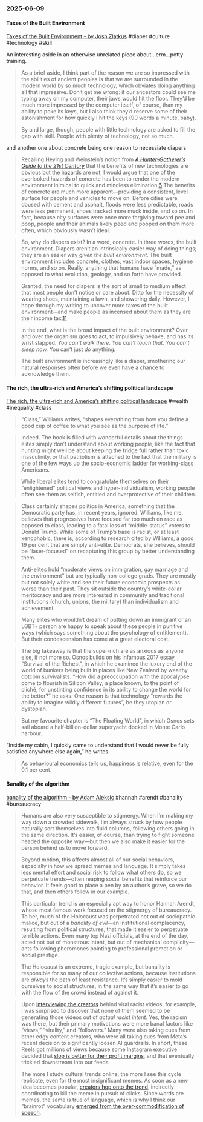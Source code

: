 ### 2025-06-09
#### Taxes of the Built Environment
[Taxes of the Built Environment - by Josh Zlatkus](https://thelivingfossils.substack.com/p/taxes-of-the-built-environment) #diaper #culture #technology #skill

An interesting aside in an otherwise unrelated piece about…erm…potty training.

> As a brief aside, I think part of the reason we are so impressed with the abilities of ancient peoples is that we are surrounded in the modern world by so much technology, which obviates doing anything all that impressive. Don’t get me wrong: if our ancestors could see me typing away on my computer, their jaws would hit the floor. They’d be much more impressed by the computer itself, of course, than my ability to poke its keys, but I also think they’d reserve some of their astonishment for how quickly I hit the keys (90 words a minute, baby).
> 
> By and large, though, people with little technology are asked to fill the gap with skill. People with plenty of technology, not so much.

and another one about concrete being one reason to necessiate diapers 

> Recalling Heying and Weinstein’s notion from _[A Hunter-Gatherer’s Guide to the 21st Century](https://www.amazon.com/Hunter-Gatherers-Guide-21st-Century-Challenges/dp/1800750943/ref=asc_df_1800750943?mcid=710147ad7ce63e8c8842412997efec69&hvocijid=2151750484161382549-1800750943-&hvexpln=73&tag=hyprod-20&linkCode=df0&hvadid=721245378154&hvpos=&hvnetw=g&hvrand=2151750484161382549&hvpone=&hvptwo=&hvqmt=&hvdev=c&hvdvcmdl=&hvlocint=&hvlocphy=9007270&hvtargid=pla-2281435177618&psc=1)_ that the benefits of new technologies are obvious but the hazards are not, I would argue that one of the overlooked hazards of concrete has been to render the modern environment inimical to quick and mindless elimination.[6](https://thelivingfossils.substack.com/p/taxes-of-the-built-environment#footnote-6-164475141) The benefits of concrete are much more apparent—providing a consistent, level surface for people and vehicles to move on. Before cities were doused with cement and asphalt, floods were less predictable, roads were less permanent, shoes tracked more muck inside, and so on. In fact, because city surfaces were once more forgiving toward pee and poop, people and their animals likely peed and pooped on them more often, which obviously wasn’t ideal.

> So, why do diapers exist? In a word, concrete. In three words, the built environment. Diapers aren’t an intrinsically easier way of doing things; they are an easier way _given the built environment_. The built environment includes concrete, clothes, vast indoor spaces, hygiene norms, and so on. Really, anything that humans have “made,” as opposed to what evolution, geology, and so forth have provided.
> 
> Granted, the need for diapers is the sort of small to medium effect that most people don’t notice or care about. Ditto for the necessity of wearing shoes, maintaining a lawn, and showering daily. However, I hope through my writing to uncover more taxes of the built environment—and make people as incensed about them as they are their income tax.[11](https://thelivingfossils.substack.com/p/taxes-of-the-built-environment#footnote-11-164475141)
> 
> In the end, what is the broad impact of the built environment? Over and over the organism goes to act, to impulsively behave, and has its wrist slapped. _You can’t walk there. You can’t touch that. You can’t sleep now._ You can’t just _do_ anything.
> 
> The built environment is increasingly like a diaper, smothering our natural responses often before we even have a chance to acknowledge them.

#### The rich, the ultra-rich and America’s shifting political landscape
[The rich, the ultra-rich and America’s shifting political landscape](https://on.ft.com/3HxyuZ3) #wealth #inequality #class

> “Class,” Williams writes, “shapes everything from how you define a good cup of coffee to what you see as the purpose of life.”


> Indeed. The book is filled with wonderful details about the things elites simply don’t understand about working people, like the fact that hunting might well be about keeping the fridge full rather than toxic masculinity, or that patriotism is attached to the fact that the military is one of the few ways up the socio-economic ladder for working-class Americans. 
> 
> While liberal elites tend to congratulate themselves on their “enlightened” political views and hyper-individualism, working people often see them as selfish, entitled and overprotective of their children.


  > Class certainly shapes politics in America, something that the Democratic party has, in recent years, ignored. Williams, like me, believes that progressives have focused far too much on race as opposed to class, leading to a fatal loss of “middle-status” voters to Donald Trump. While some of Trump’s base is racist, or at least xenophobic, there is, according to research cited by Williams, a good 19 per cent that are simply anti-elite. Democrats, she believes, should be “laser-focused” on recapturing this group by better understanding them. 
  > 
  > Anti-elites hold “moderate views on immigration, gay marriage and the environment” but are typically non-college grads. They are mostly but not solely white and see their future economic prospects as worse than their past. They sit outside the country’s white-collar meritocracy and are more interested in community and traditional institutions (church, unions, the military) than individualism and achievement. 
  > 
  > Many elites who wouldn’t dream of putting down an immigrant or an LGBT+ person are happy to speak about these people in punitive ways (which says something about the psychology of entitlement). But their condescension has come at a great electoral cost.


> The big takeaway is that the super-rich are as anxious as anyone else, if not more so. Osnos builds on his infamous 2017 essay “Survival of the Richest”, in which he examined the luxury end of the world of bunkers being built in places like New Zealand by wealthy dotcom survivalists. “How did a preoccupation with the apocalypse come to flourish in Silicon Valley, a place known, to the point of cliché, for unstinting confidence in its ability to change the world for the better?” he asks. One reason is that technology “rewards the ability to imagine wildly different futures”, be they utopian or dystopian.


> But my favourite chapter is “The Floating World”, in which Osnos sets sail aboard a half-billion-dollar superyacht docked in Monte Carlo harbour.
> 
 “Inside my cabin, I quickly came to understand that I would never be fully satisfied anywhere else again,” he writes.

> As behavioural economics tells us, happiness is relative, even for the 0.1 per cent.

#### Banality of the algorithm
[banality of the algorithm - by Adam Aleksic](https://etymology.substack.com/p/banality-of-the-algorithm) #hannah #arendt #banality #bureaucracy

> Humans are also very susceptible to stigmergy. When I’m making my way down a crowded sidewalk, I’m always struck by how people naturally sort themselves into fluid columns, following others going in the same direction. It’s easier, of course, than trying to fight someone headed the opposite way—but then we also make it easier for the person behind us to move forward.
> 
> Beyond motion, this affects almost all of our social behaviors, especially in how we spread memes and language. It simply takes less mental effort and social risk to follow what others do, so we perpetuate trends—often reaping social benefits that reinforce our behavior. It feels good to place a pen by an author’s grave, so we do that, and then others follow in our example.
> 
> This particular trend is an especially apt way to honor Hannah Arendt, whose most famous work focused on the stigmergy of bureaucracy. To her, much of the Holocaust was perpetrated not out of sociopathic malice, but out of a _banality of evil_—an institutional complacency, resulting from political structures, that made it easier to perpetuate terrible actions. Even many top Nazi officials, at the end of the day, acted not out of monstrous intent, but out of mechanical complicity—ants following pheromones pointing to professional promotion or social prestige.
> 
> The Holocaust is an extreme, tragic example, but banality is responsible for so many of our collective actions, because institutions are _always_ the path of least resistance. It’s simply easier to mold ourselves to social structures, in the same way that it’s easier to go with the flow of the crowd instead of against it.


> Upon [interviewing the creators](https://etymology.substack.com/p/i-interviewed-the-racist-instagram) behind viral racist videos, for example, I was surprised to discover that none of them seemed to be generating those videos out of _actual racist intent_. Yes, the racism was there, but their primary motivations were more banal factors like “views,” “virality,” and “followers.” Many were also taking cues from other edgy content creators, who were all taking cues from Meta’s recent decision to significantly loosen AI guardrails. In short, these Reels got millions of views because some Instagram executive decided that [slop is better for their profit margins](https://etymology.substack.com/p/slop-capitalism-and-dead-internet), and that eventually trickled downstream into our feeds.
> 
> The more I study cultural trends online, the more I see this cycle replicate, even for the most insignificant memes. As soon as a new idea becomes popular, [creators hop onto the trend](https://etymology.substack.com/p/how-hopelesscore-became-even-more), indirectly coordinating to kill the meme in pursuit of clicks. Since words are memes, the same is true of language, which is why I think our “brainrot” vocabulary [emerged from the over-commodification of speech](https://etymology.substack.com/p/how-brainrot-becomes-brainrot).